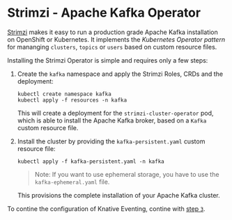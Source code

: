 # Strimzi - Apache Kafka Operator

[Strimzi](http://strimzi.io) makes it easy to run a production grade Apache Kafka installation on OpenShift or Kubernetes. It implements the _Kubernetes Operator pattern_ for mananging `clusters`, `topics` or `users` based on custom resource files. 

Installing the Strimzi Operator is simple and requires only a few steps:

1. Create the `kafka` namespace and apply the Strimzi Roles, CRDs and the deployment:
    ```
    kubectl create namespace kafka
    kubectl apply -f resources -n kafka
    ```
    This will create a deployment for the `strimzi-cluster-operator` pod, which is able to install the Apache Kafka broker, based on a `Kafka` custom resource file.

1. Install the cluster by providing the `kafka-persistent.yaml` custom resource file:
      ```
      kubectl apply -f kafka-persistent.yaml -n kafka
      ```
    > Note: If you want to use ephemeral storage, you have to use the `kafka-ephemeral.yaml` file.

    This provisions the complete installation of your Apache Kafka cluster.

To contine the configuration of Knative Eventing, contine with [step `3`](../).
